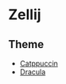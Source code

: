 # Zellij

## Theme

- [Catppuccin](https://github.com/catppuccin/zellij)
- [Dracula](https://draculatheme.com/zellij)
